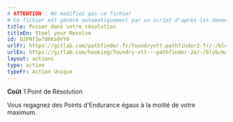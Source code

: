 ```yaml
---
# ATTENTION : Ne modifiez pas ce fichier
# Ce fichier est généré automatiquement par un script d'après les données du module Foundry VTT officiel et de sa traduction
title: Puiser dans votre résolution
titleEn: Steel your Resolve
id: D2PNfIw7U6Ks0VY4
urlFr: https://gitlab.com/pathfinder-fr/foundryvtt-pathfinder2-fr/-/blob/master/data/actions/D2PNfIw7U6Ks0VY4.htm
urlEn: https://gitlab.com/hooking/foundry-vtt---pathfinder-2e/-/blob/master/packs/data/actions.db/steel-your-resolve.json
layout: actions
type: action
typeFr: Action Unique
---
```

**Coût** 1 Point de Résolution

Vous regagnez des Points d'Endurance égaux à la moitié de votre maximum.
